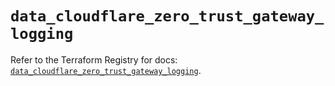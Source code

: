 # `data_cloudflare_zero_trust_gateway_logging`

Refer to the Terraform Registry for docs: [`data_cloudflare_zero_trust_gateway_logging`](https://registry.terraform.io/providers/cloudflare/cloudflare/5.3.0/docs/data-sources/zero_trust_gateway_logging).
